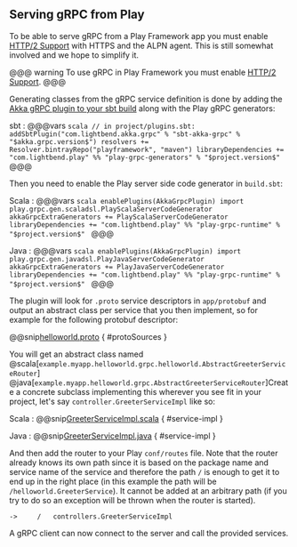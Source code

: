 ## Serving gRPC from Play

To be able to serve gRPC from a Play Framework app you must enable [HTTP/2 Support](https://www.playframework.com/documentation/2.7.x/AkkaHttpServer#HTTP%2F2-support-%28experimental%29)
with HTTPS and the ALPN agent. This is still somewhat involved and we hope to simplify it.

@@@ warning
  To use gRPC in Play Framework you must enable [HTTP/2 Support](https://www.playframework.com/documentation/2.7.x/AkkaHttpServer#HTTP%2F2-support-%28experimental%29).
@@@

Generating classes from the gRPC service definition is done by adding the [Akka gRPC plugin to your sbt build](https://developer.lightbend.com/docs/akka-grpc/current/buildtools/sbt.html) along with the Play gRPC generators:

sbt
:   @@@vars
    ```scala
    // in project/plugins.sbt:
    addSbtPlugin("com.lightbend.akka.grpc" % "sbt-akka-grpc" % "$akka.grpc.version$")
    resolvers += Resolver.bintrayRepo("playframework", "maven")
    libraryDependencies += "com.lightbend.play" %% "play-grpc-generators" % "$project.version$"
    ```
    @@@


Then you need to enable the Play server side code generator in `build.sbt`:

Scala
:   @@@vars
    ```scala
    enablePlugins(AkkaGrpcPlugin)
    import play.grpc.gen.scaladsl.PlayScalaServerCodeGenerator
    akkaGrpcExtraGenerators += PlayScalaServerCodeGenerator
    libraryDependencies += "com.lightbend.play" %% "play-grpc-runtime" % "$project.version$"
    ```
    @@@

Java
:   @@@vars
    ```scala
    enablePlugins(AkkaGrpcPlugin)
    import play.grpc.gen.javadsl.PlayJavaServerCodeGenerator
    akkaGrpcExtraGenerators += PlayJavaServerCodeGenerator
    libraryDependencies += "com.lightbend.play" %% "play-grpc-runtime" % "$project.version$"
    ```
    @@@

The plugin will look for `.proto` service descriptors in `app/protobuf` and output an abstract class per service
that you then implement, so for example for the following protobuf descriptor:

@@snip[helloworld.proto](/play-interop-test-scala/src/main/proto/helloworld.proto) { #protoSources }

You will get an abstract class named @scala[`example.myapp.helloworld.grpc.helloworld.AbstractGreeterServiceRouter`]
@java[`example.myapp.helloworld.grpc.AbstractGreeterServiceRouter`]Create a concrete subclass implementing this 
wherever you see fit in your project, let's say `controller.GreeterServiceImpl` like so:

Scala
:   @@snip[GreeterServiceImpl.scala](/play-interop-test-scala/src/main/scala/controllers/GreeterServiceImpl.scala) { #service-impl }

Java
:   @@snip[GreeterServiceImpl.java](/play-interop-test-java/src/main/java/controllers/GreeterServiceImpl.java) { #service-impl }

And then add the router to your Play `conf/routes` file. Note that the router already knows its own path since it is
based on the package name and service name of the service and therefore the path `/` is enough to get it to end up in the right place
(in this example the path will be `/helloworld.GreeterService`).
It cannot be added at an arbitrary path (if you try to do so an exception will be thrown when the router is started).

```
->     /   controllers.GreeterServiceImpl
```

A gRPC client can now connect to the server and call the provided services.
